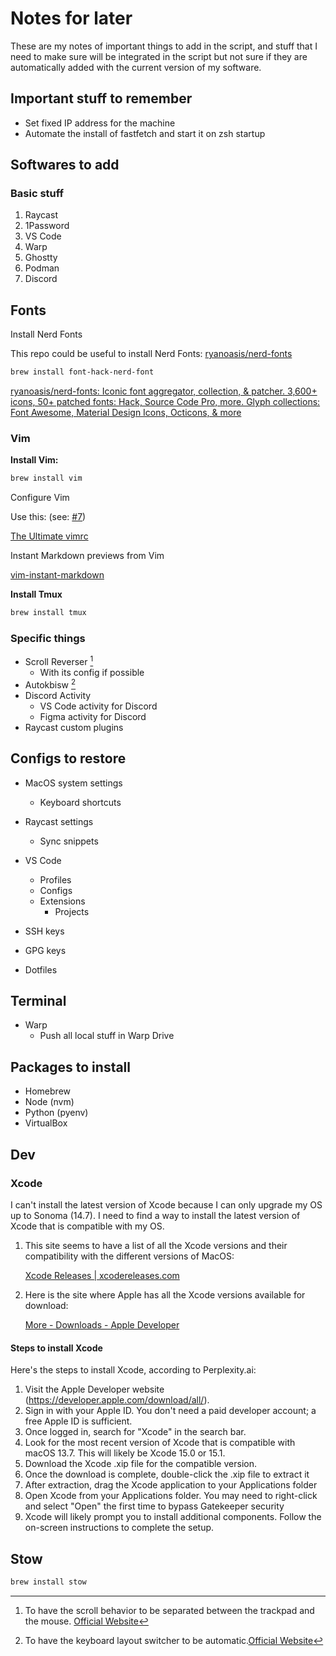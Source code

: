 # Notes for later
These are my notes of important things to add in the script, and stuff that I need to make sure will be integrated in the script but not sure if they are automatically added with the current version of my software.

## Important stuff to remember

- Set fixed IP address for the machine
- Automate the install of fastfetch and start it on zsh startup

## Softwares to add

### Basic stuff

1. Raycast
6. 1Password
7. VS Code
8. Warp
9. Ghostty
10. Podman
11. Discord 

## Fonts

Install Nerd Fonts

This repo could be useful to install Nerd Fonts: [ryanoasis/nerd-fonts](https://github.com/ryanoasis/nerd-fonts?tab=readme-ov-file#option-2-homebrew-fonts)

```sh
brew install font-hack-nerd-font
```

[ryanoasis/nerd-fonts: Iconic font aggregator, collection, & patcher. 3,600+ icons, 50+ patched fonts: Hack, Source Code Pro, more. Glyph collections: Font Awesome, Material Design Icons, Octicons, & more](https://github.com/ryanoasis/nerd-fonts?tab=readme-ov-file#option-2-homebrew-fonts)

### Vim

**Install Vim:**

```sh
brew install vim
```

Configure Vim

Use this: (see: [#7](https://github.com/siriusnottin/os/issues/7))

[The Ultimate vimrc](https://github.com/amix/vimrc?tab=readme-ov-file)

Instant Markdown previews from Vim

[vim-instant-markdown](https://github.com/instant-markdown/vim-instant-markdown)

**Install Tmux**

```sh
brew install tmux
```


### Specific things

- Scroll Reverser [^1]
  - With its config if possible
- Autokbisw [^2]
- Discord Activity
  - VS Code activity for Discord
  - Figma activity for Discord
- Raycast custom plugins

## Configs to restore

- MacOS system settings
  - Keyboard shortcuts
- Raycast settings
  - Sync snippets
- VS Code
  - Profiles
  - Configs
  - Extensions
    - Projects

- SSH keys
- GPG keys
- Dotfiles

## Terminal

- Warp
  - Push all local stuff in Warp Drive

## Packages to install

- Homebrew
- Node (nvm)
- Python (pyenv)
- VirtualBox

## Dev

### Xcode

I can't install the latest version of Xcode because I can only upgrade my OS up to Sonoma (14.7). I need to find a way to install the latest version of Xcode that is compatible with my OS.

1. This site seems to have a list of all the Xcode versions and their compatibility with the different versions of MacOS:
    
    [Xcode Releases | xcodereleases.com](https://xcodereleases.com/?scope=release)


2. Here is the site where Apple has all the Xcode versions available for download:

    [More - Downloads - Apple Developer](https://developer.apple.com/download/all/?q=xcode%2015)

#### Steps to install Xcode

Here's the steps to install Xcode, according to Perplexity.ai:

1. Visit the Apple Developer website (https://developer.apple.com/download/all/).
2. Sign in with your Apple ID. You don't need a paid developer account; a free Apple ID is sufficient.
3. Once logged in, search for "Xcode" in the search bar.
4. Look for the most recent version of Xcode that is compatible with macOS 13.7. This will likely be Xcode 15.0 or 15.1.
5. Download the Xcode .xip file for the compatible version.
6. Once the download is complete, double-click the .xip file to extract it
7. After extraction, drag the Xcode application to your Applications folder
8. Open Xcode from your Applications folder. You may need to right-click and select "Open" the first time to bypass Gatekeeper security
9. Xcode will likely prompt you to install additional components. Follow the on-screen instructions to complete the setup.

[^1]: To have the scroll behavior to be separated between the trackpad and the mouse. [Official Website](https://pilotmoon.com/scrollreverser/)
[^2]: To have the keyboard layout switcher to be automatic.[Official Website](https://github.com/ohueter/autokbisw)

## Stow

```sh
brew install stow
```
